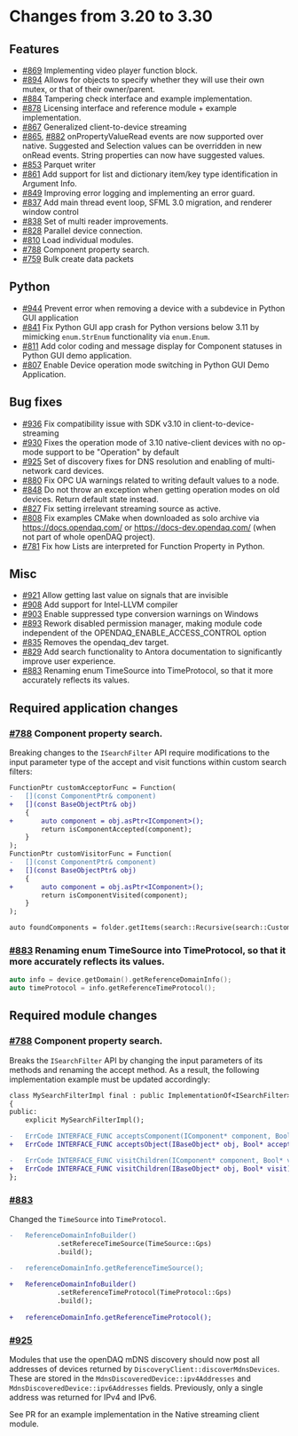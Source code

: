 # Changes from 3.20 to 3.30

## Features

- [#869](https://github.com/openDAQ/openDAQ/pull/869) Implementing video player function block.
- [#894](https://github.com/openDAQ/openDAQ/pull/894) Allows for objects to specify whether they will use their own mutex, or that of their owner/parent.
- [#884](https://github.com/openDAQ/openDAQ/pull/884) Tampering check interface and example implementation.
- [#878](https://github.com/openDAQ/openDAQ/pull/878) Licensing interface and reference module + example implementation.
- [#867](https://github.com/openDAQ/openDAQ/pull/867) Generalized client-to-device streaming
- [#865](https://github.com/openDAQ/openDAQ/pull/865), [#882](https://github.com/openDAQ/openDAQ/pull/882) onPropertyValueRead events are now supported over native. Suggested and Selection values can be overridden in new onRead events. String properties can now have suggested values.
- [#853](https://github.com/openDAQ/openDAQ/pull/853) Parquet writer
- [#861](https://github.com/openDAQ/openDAQ/pull/861) Add support for list and dictionary item/key type identification in Argument Info.
- [#849](https://github.com/openDAQ/openDAQ/pull/849) Improving error logging and implementing an error guard.
- [#837](https://github.com/openDAQ/openDAQ/pull/837) Add main thread event loop, SFML 3.0 migration, and renderer window control
- [#838](https://github.com/openDAQ/openDAQ/pull/838) Set of multi reader improvements.
- [#828](https://github.com/openDAQ/openDAQ/pull/828) Parallel device connection.
- [#810](https://github.com/openDAQ/openDAQ/pull/810) Load individual modules.
- [#788](https://github.com/openDAQ/openDAQ/pull/788) Component property search.
- [#759](https://github.com/openDAQ/openDAQ/pull/759) Bulk create data packets 

## Python

- [#944](https://github.com/openDAQ/openDAQ/pull/944) Prevent error when removing a device with a subdevice in Python GUI application
- [#841](https://github.com/openDAQ/openDAQ/pull/841) Fix Python GUI app crash for Python versions below 3.11 by mimicking `enum.StrEnum` functionality via `enum.Enum`.
- [#811](https://github.com/openDAQ/openDAQ/pull/811) Add color coding and message display for Component statuses in Python GUI demo application.
- [#807](https://github.com/openDAQ/openDAQ/pull/807) Enable Device operation mode switching in Python GUI Demo Application.

## Bug fixes

- [#936](https://github.com/openDAQ/openDAQ/pull/936) Fix compatibility issue with SDK v3.10 in client-to-device-streaming
- [#930](https://github.com/openDAQ/openDAQ/pull/930) Fixes the operation mode of 3.10 native-client devices with no op-mode support to be "Operation" by default
- [#925](https://github.com/openDAQ/openDAQ/pull/925) Set of discovery fixes for DNS resolution and enabling of multi-network card devices.
- [#880](https://github.com/openDAQ/openDAQ/pull/880) Fix OPC UA warnings related to writing default values to a node.
- [#848](https://github.com/openDAQ/openDAQ/pull/848) Do not throw an exception when getting operation modes on old devices. Return default state instead.
- [#827](https://github.com/openDAQ/openDAQ/pull/827) Fix setting irrelevant streaming source as active.
- [#808](https://github.com/openDAQ/openDAQ/pull/808) Fix examples CMake when downloaded as solo archive via https://docs.opendaq.com/ or https://docs-dev.opendaq.com/ (when not part of whole openDAQ project).
- [#781](https://github.com/openDAQ/openDAQ/pull/781) Fix how Lists are interpreted for Function Property in Python.

## Misc

- [#921](https://github.com/openDAQ/openDAQ/pull/921) Allow getting last value on signals that are invisible
- [#908](https://github.com/openDAQ/openDAQ/pull/908) Add support for Intel-LLVM compiler
- [#903](https://github.com/openDAQ/openDAQ/pull/903) Enable suppressed type conversion warnings on Windows
- [#893](https://github.com/openDAQ/openDAQ/pull/893) Rework disabled permission manager, making module code independent of the OPENDAQ_ENABLE_ACCESS_CONTROL option
- [#835](https://github.com/openDAQ/openDAQ/pull/835) Removes the opendaq_dev target.
- [#829](https://github.com/openDAQ/openDAQ/pull/829) Add search functionality to Antora documentation to significantly improve user experience. 
- [#883](https://github.com/openDAQ/openDAQ/pull/883) Renaming enum TimeSource into TimeProtocol, so that it more accurately reflects its values.

## Required application changes

### [#788](https://github.com/openDAQ/openDAQ/pull/788) Component property search.

Breaking changes to the `ISearchFilter` API require modifications to the input parameter type of the accept and visit functions within custom search filters:

```diff
FunctionPtr customAcceptorFunc = Function(
-   [](const ComponentPtr& component)
+   [](const BaseObjectPtr& obj)
    {
+       auto component = obj.asPtr<IComponent>();
        return isComponentAccepted(component);
    }
);
FunctionPtr customVisitorFunc = Function(
-   [](const ComponentPtr& component)
+   [](const BaseObjectPtr& obj)
    {
+       auto component = obj.asPtr<IComponent>();
        return isComponentVisited(component);
    }
);

auto foundComponents = folder.getItems(search::Recursive(search::Custom(customAcceptorFunc, customVisitorFunc)));
```

### [#883](https://github.com/openDAQ/openDAQ/pull/883) Renaming enum TimeSource into TimeProtocol, so that it more accurately reflects its values.

```cpp
auto info = device.getDomain().getReferenceDomainInfo();
auto timeProtocol = info.getReferenceTimeProtocol();
```

## Required module changes

### [#788](https://github.com/openDAQ/openDAQ/pull/788) Component property search.

Breaks the `ISearchFilter` API by changing the input parameters of its methods and renaming the accept method.
As a result, the following implementation example must be updated accordingly:

```diff
class MySearchFilterImpl final : public ImplementationOf<ISearchFilter>
{
public:
    explicit MySearchFilterImpl();

-   ErrCode INTERFACE_FUNC acceptsComponent(IComponent* component, Bool* accepts) override;
+   ErrCode INTERFACE_FUNC acceptsObject(IBaseObject* obj, Bool* accepts) override;

-   ErrCode INTERFACE_FUNC visitChildren(IComponent* component, Bool* visit) override;
+   ErrCode INTERFACE_FUNC visitChildren(IBaseObject* obj, Bool* visit) override;
};
```

### [#883](https://github.com/openDAQ/opeDAQ/pull/883)

Changed the `TimeSource` into `TimeProtocol`.

```diff
-	ReferenceDomainInfoBuilder()
			.setRefereceTimeSource(TimeSource::Gps)
			.build();
			
-	referenceDomainInfo.getReferenceTimeSource();

+	ReferenceDomainInfoBuilder()
			.setReferenceTimeProtocol(TimeProtocol::Gps)
			.build();
			
+	referenceDomainInfo.getReferenceTimeProtocol();
```

### [#925](https://github.com/openDAQ/openDAQ/pull/925)

Modules that use the openDAQ mDNS discovery should now post all addresses of devices returned by `DiscoveryClient::discoverMdnsDevices`. These are stored in the `MdnsDiscoveredDevice::ipv4Addresses` and `MdnsDiscoveredDevice::ipv6Addresses` fields. Previously, only a single address was returned for IPv4 and IPv6. 

See PR for an example implementation in the Native streaming client module.